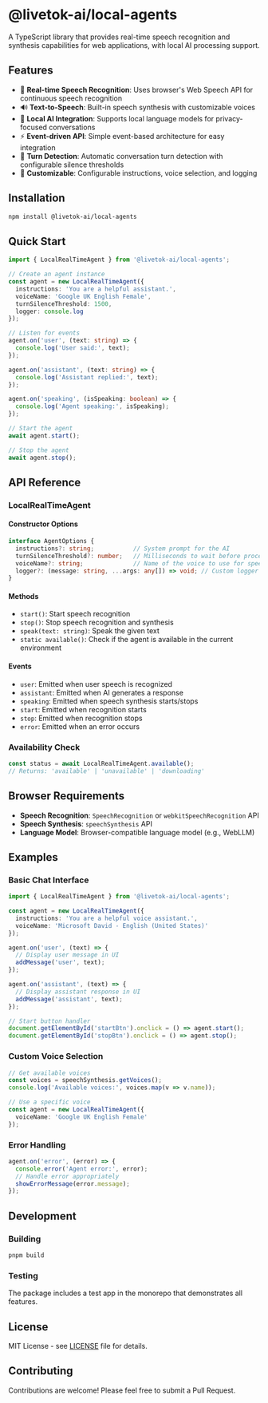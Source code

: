 # @livetok-ai/local-agents

A TypeScript library that provides real-time speech recognition and synthesis capabilities for web applications, with local AI processing support.

## Features

- 🎤 **Real-time Speech Recognition**: Uses browser's Web Speech API for continuous speech recognition
- 🔊 **Text-to-Speech**: Built-in speech synthesis with customizable voices
- 🤖 **Local AI Integration**: Supports local language models for privacy-focused conversations
- ⚡ **Event-driven API**: Simple event-based architecture for easy integration
- 🎯 **Turn Detection**: Automatic conversation turn detection with configurable silence thresholds
- 🎨 **Customizable**: Configurable instructions, voice selection, and logging

## Installation

```bash
npm install @livetok-ai/local-agents
```

## Quick Start

```typescript
import { LocalRealTimeAgent } from '@livetok-ai/local-agents';

// Create an agent instance
const agent = new LocalRealTimeAgent({
  instructions: 'You are a helpful assistant.',
  voiceName: 'Google UK English Female',
  turnSilenceThreshold: 1500,
  logger: console.log
});

// Listen for events
agent.on('user', (text: string) => {
  console.log('User said:', text);
});

agent.on('assistant', (text: string) => {
  console.log('Assistant replied:', text);
});

agent.on('speaking', (isSpeaking: boolean) => {
  console.log('Agent speaking:', isSpeaking);
});

// Start the agent
await agent.start();

// Stop the agent
await agent.stop();
```

## API Reference

### LocalRealTimeAgent

#### Constructor Options

```typescript
interface AgentOptions {
  instructions?: string;           // System prompt for the AI
  turnSilenceThreshold?: number;   // Milliseconds to wait before processing turn
  voiceName?: string;              // Name of the voice to use for speech synthesis
  logger?: (message: string, ...args: any[]) => void; // Custom logger function
}
```

#### Methods

- `start()`: Start speech recognition
- `stop()`: Stop speech recognition and synthesis
- `speak(text: string)`: Speak the given text
- `static available()`: Check if the agent is available in the current environment

#### Events

- `user`: Emitted when user speech is recognized
- `assistant`: Emitted when AI generates a response
- `speaking`: Emitted when speech synthesis starts/stops
- `start`: Emitted when recognition starts
- `stop`: Emitted when recognition stops
- `error`: Emitted when an error occurs

### Availability Check

```typescript
const status = await LocalRealTimeAgent.available();
// Returns: 'available' | 'unavailable' | 'downloading'
```

## Browser Requirements

- **Speech Recognition**: `SpeechRecognition` or `webkitSpeechRecognition` API
- **Speech Synthesis**: `speechSynthesis` API
- **Language Model**: Browser-compatible language model (e.g., WebLLM)

## Examples

### Basic Chat Interface

```typescript
import { LocalRealTimeAgent } from '@livetok-ai/local-agents';

const agent = new LocalRealTimeAgent({
  instructions: 'You are a helpful voice assistant.',
  voiceName: 'Microsoft David - English (United States)'
});

agent.on('user', (text) => {
  // Display user message in UI
  addMessage('user', text);
});

agent.on('assistant', (text) => {
  // Display assistant response in UI
  addMessage('assistant', text);
});

// Start button handler
document.getElementById('startBtn').onclick = () => agent.start();
document.getElementById('stopBtn').onclick = () => agent.stop();
```

### Custom Voice Selection

```typescript
// Get available voices
const voices = speechSynthesis.getVoices();
console.log('Available voices:', voices.map(v => v.name));

// Use a specific voice
const agent = new LocalRealTimeAgent({
  voiceName: 'Google UK English Female'
});
```

### Error Handling

```typescript
agent.on('error', (error) => {
  console.error('Agent error:', error);
  // Handle error appropriately
  showErrorMessage(error.message);
});
```

## Development

### Building

```bash
pnpm build
```

### Testing

The package includes a test app in the monorepo that demonstrates all features.

## License

MIT License - see [LICENSE](LICENSE) file for details.

## Contributing

Contributions are welcome! Please feel free to submit a Pull Request. 